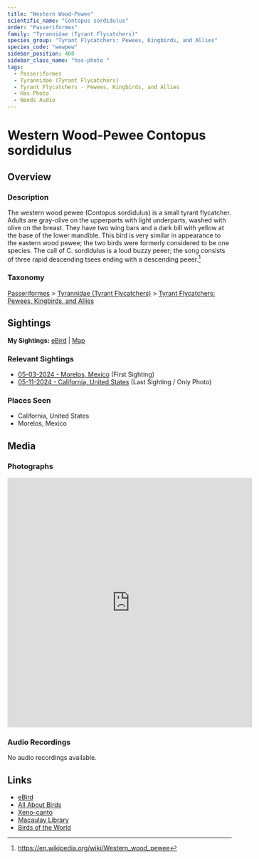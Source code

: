 ```yaml
---
title: "Western Wood-Pewee"
scientific_name: "Contopus sordidulus"
order: "Passeriformes"
family: "Tyrannidae (Tyrant Flycatchers)"
species_group: "Tyrant Flycatchers: Pewees, Kingbirds, and Allies"
species_code: "wewpew"
sidebar_position: 400
sidebar_class_name: "has-photo "
tags: 
  - Passeriformes
  - Tyrannidae (Tyrant Flycatchers)
  - Tyrant Flycatchers - Pewees, Kingbirds, and Allies
  - Has Photo
  - Needs Audio
---
```


# Western Wood-Pewee <span className='sci_name'>Contopus sordidulus</span>

## Overview

### Description
The western wood pewee (Contopus sordidulus) is a small tyrant flycatcher. Adults are gray-olive on the upperparts with light underparts, washed with olive on the breast. They have two wing bars and a dark bill with yellow at the base of the lower mandible. This bird is very similar in appearance to the eastern wood pewee; the two birds were formerly considered to be one species. The call of C. sordidulus is a loud buzzy peeer; the song consists of three rapid descending tsees ending with a descending peeer.[^1]

[^1]: https://en.wikipedia.org/wiki/Western_wood_pewee

### Taxonomy
[Passeriformes](/tags/passeriformes) > [Tyrannidae (Tyrant Flycatchers)](/tags/tyrannidae-tyrant-flycatchers) > [Tyrant Flycatchers: Pewees, Kingbirds, and Allies](/tags/tyrant-flycatchers-pewees-kingbirds-and-allies)


## Sightings

**My Sightings:** [eBird](https://ebird.org/lifelist?r=world&time=life&spp=wewpew) | [Map](/map?species_code=wewpew)

### Relevant Sightings

* [05-03-2024 - Morelos, Mexico](https://ebird.org/checklist/S171768235) (First Sighting)
* [05-11-2024 - California, United States](https://ebird.org/checklist/S174510998) (Last Sighting / Only Photo)

### Places Seen

* California, United States
* Morelos, Mexico



## Media
### Photographs
<iframe src="https://macaulaylibrary.org/asset/619037692/embed" width="550" height="560" frameborder="0" allowfullscreen></iframe>

### Audio Recordings
No audio recordings available.

## Links
* [eBird](https://ebird.org/species/wewpew) 
* [All About Birds](https://www.allaboutbirds.org/guide/wewpew) 
* [Xeno-canto](https://www.xeno-canto.org/species/contopus-sordidulus) 
* [Macaulay Library](https://search.macaulaylibrary.org/catalog?taxonCode=wewpew&sort=rating_rank_desc)
* [Birds of the World](https://birdsoftheworld.org/bow/species/wewpew)
